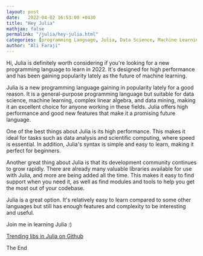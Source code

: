 ```yaml
---
layout: post
date:   2022-04-02 16:53:00 +0430
title: "Hey Julia"
mathjax: false
permalink: "/julia/hey-julia.html"
categories: [programming Language, Julia, Data Science, Machine Learning]
author: "Ali Faraji"
---
```


Hi, Julia is definitely worth considering if you're looking for a new programming language to learn in 2022. It's designed for high performance and has been gaining popularity lately as the future of machine learning.

Julia is a new programming language gaining in popularity lately for a good reason. It is a general-purpose programming language but suitable for data science, machine learning, complex linear algebra, and data mining, making it an excellent choice for anyone working in these fields. Julia offers high performance and good new features that make it a promising future language.

One of the best things about Julia is its high performance. This makes it ideal for tasks such as data analysis and scientific computing, where speed is essential. In addition, Julia's syntax is simple and easy to learn, making it perfect for beginners.

Another great thing about Julia is that its development community continues to grow rapidly. There are already many valuable libraries available for use with Julia, and more are being added all the time. This makes it easy to find support when you need it, as well as find modules and tools to help you get the most out of your codebase.

Julia is a great option. It's relatively easy to learn compared to some other languages but still has enough features and complexity to be interesting and useful.

Join me in learning Julia :)

[Trending libs in Julia on Github](https://github.com/trending/julia)





The End

